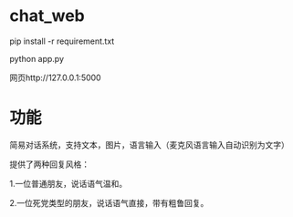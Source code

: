 # chat_web

pip install -r requirement.txt

python app.py

网页http://127.0.0.1:5000

# 功能
简易对话系统，支持文本，图片，语言输入（麦克风语言输入自动识别为文字）

提供了两种回复风格：

  1.一位普通朋友，说话语气温和。
  
  2.一位死党类型的朋友，说话语气直接，带有粗鲁回复。
